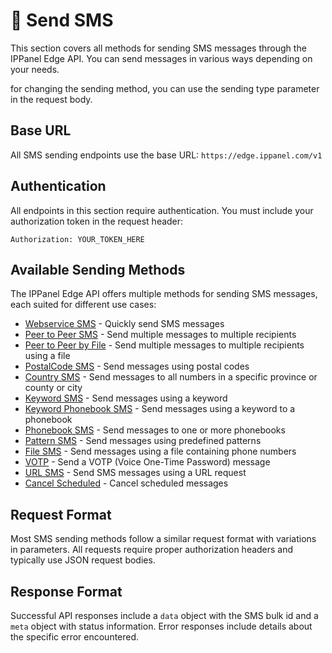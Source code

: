 # 📨 Send SMS

This section covers all methods for sending SMS messages through the IPPanel Edge API. You can send messages in various ways depending on your needs.

for changing the sending method, you can use the sending type parameter in the request body.
## Base URL

All SMS sending endpoints use the base URL: `https://edge.ippanel.com/v1`

## Authentication

All endpoints in this section require authentication. You must include your authorization token in the request header:

```
Authorization: YOUR_TOKEN_HERE
```

## Available Sending Methods

The IPPanel Edge API offers multiple methods for sending SMS messages, each suited for different use cases:

- [Webservice SMS](./webservice) - Quickly send SMS messages
- [Peer to Peer SMS](./peer-to-peer) - Send multiple messages to multiple recipients
- [Peer to Peer by File](./peer-to-peer-file) - Send multiple messages to multiple recipients using a file
- [PostalCode SMS](./postalcode) - Send messages using postal codes
- [Country SMS](./country) - Send messages to all numbers in a specific province or county or city
- [Keyword SMS](./keyword) - Send messages using a keyword
- [Keyword Phonebook SMS](./keyword-phonebook) - Send messages using a keyword to a phonebook
- [Phonebook SMS](./phonebook) - Send messages to one or more phonebooks
- [Pattern SMS](./pattern) - Send messages using predefined patterns
- [File SMS](./file) - Send messages using a file containing phone numbers
- [VOTP](./votp) - Send a VOTP (Voice One-Time Password) message
- [URL SMS](./url) - Send SMS messages using a URL request
- [Cancel Scheduled](./cancel-scheduled) - Cancel scheduled messages

## Request Format

Most SMS sending methods follow a similar request format with variations in parameters. All requests require proper authorization headers and typically use JSON request bodies.

## Response Format

Successful API responses include a `data` object with the SMS bulk id and a `meta` object with status information. Error responses include details about the specific error encountered.
